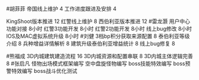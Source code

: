 #胡菲菲 
帝国线上维护   4
工作进度跟进及安排   4

KingShoot版本推进 12
红警线上维护    8
西伯利亚版本推进 12
#雷龙灏 
用户中心功能对接   8小时
红警3功能开发     8小时
红警2功能开发     8小时
线上bug修改       8小时
IOS及MAC虚拟系统升级 8小时
#刘健 
3档bp积分获取来源配置	8
泰伯利亚等级介绍	8
兵种增益详情解析	8
建筑升级泰伯利亚增益统计	8
线上bug修复	8


#熊福成 
3D内城建筑建造流程                 16
3D内城资源和配置串联              8
3D内城主体逻辑完善                 8
#张启凡 
怪物出场模式框架编写
空中盘旋怪物编写
boss技能特效编写
boss预警特效编写
boss战斗优化测试
